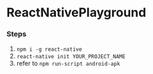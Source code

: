 ReactNativePlayground
=====================
### Steps
1. `npm i -g react-native`
2. `react-native init YOUR_PROJECT_NAME`
3. refer to `npm run-script android-apk`

